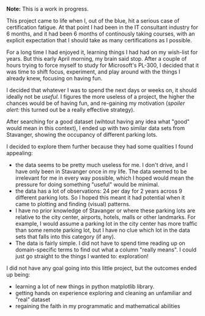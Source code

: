 **Note:** This is a work in progress. 

This project came to life when I, out of the blue, hit a serious case of certification fatigue. At that point I had been in the IT consultant industry for 6 months, and it had been 6 months of continously taking courses, with an explicit expectation that I should take as many certifications as I possible. 

For a long time I had enjoyed it, learning things I had had on my wish-list for years. But this early April morning, my brain said stop. After a couple of hours trying to force myself to study for Microsoft's PL-300, I decided that it was time to shift focus, experiment, and play around with the things I already knew, focusing on having fun.

I decided that whatever I was to spend the next days or weeks on, it should ideally not be *useful*. I figures the more useless of a project, the higher the chances would be of having fun, and re-gaining my motivation (*spoiler alert:* this turned out be a really effective strategy). 

After searching for a good dataset (wihtout having any idea what "good" would mean in this context), I ended up with  two similar data sets from Stavanger, showing the occupancy of different parking lots. 

I decided to explore them further because they had some qualities I found appealing: 
- the data seems to be pretty much useless for me. I don't drive, and I have only been in Stavanger once in my life. The data seemed to be irrelevant for me in every way possible, which I hoped would mean the pressure for doing something "useful" would be minimal.
- the data has a lot of observations: 24 per day for 2 years across 9 different parking lots. So I hoped this meant it had  potential when it came to plotting and finding (visual) patterns.
- I have no prior knowledge of Stavanger or where these parking lots are relative to the city center, airports, hotels, malls or other landmarks. For example, I would assume a parking lot in the city center has more traffic than some remote parking lot, but I have no clue which lot in the data sets that falls into this category (if any). 
- The data is fairly simple. I did not have to spend time reading up on domain-specific terms to find out what a column "really means". I could just go straight to the things I wanted to: exploration! 

I did not have any goal going into this little project, but the outcomes ended up being: 

- learning a lot of new things in python matplotlib library.
- getting hands on experience exploring and cleaning an unfamiliar and "real" dataset
- regaining the faith in my programmatic and mathematical abilities